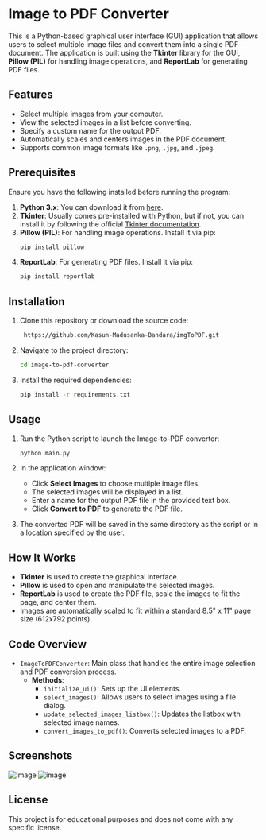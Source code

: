 # Image to PDF Converter

This is a Python-based graphical user interface (GUI) application that allows users to select multiple image files and convert them into a single PDF document. The application is built using the **Tkinter** library for the GUI, **Pillow (PIL)** for handling image operations, and **ReportLab** for generating PDF files.

## Features
- Select multiple images from your computer.
- View the selected images in a list before converting.
- Specify a custom name for the output PDF.
- Automatically scales and centers images in the PDF document.
- Supports common image formats like `.png`, `.jpg`, and `.jpeg`.

## Prerequisites
Ensure you have the following installed before running the program:

1. **Python 3.x**: You can download it from [here](https://www.python.org/downloads/).
2. **Tkinter**: Usually comes pre-installed with Python, but if not, you can install it by following the official [Tkinter documentation](https://docs.python.org/3/library/tkinter.html).
3. **Pillow (PIL)**: For handling image operations. Install it via pip:
   ```bash
   pip install pillow
   ```
4. **ReportLab**: For generating PDF files. Install it via pip:
   ```bash
   pip install reportlab
   ```

## Installation
1. Clone this repository or download the source code:
   ```bash
    https://github.com/Kasun-Madusanka-Bandara/imgToPDF.git
   ```

2. Navigate to the project directory:
   ```bash
   cd image-to-pdf-converter
   ```

3. Install the required dependencies:
   ```bash
   pip install -r requirements.txt
   ```

## Usage
1. Run the Python script to launch the Image-to-PDF converter:
   ```bash
   python main.py
   ```

2. In the application window:
   - Click **Select Images** to choose multiple image files.
   - The selected images will be displayed in a list.
   - Enter a name for the output PDF file in the provided text box.
   - Click **Convert to PDF** to generate the PDF file.

3. The converted PDF will be saved in the same directory as the script or in a location specified by the user.

## How It Works
- **Tkinter** is used to create the graphical interface.
- **Pillow** is used to open and manipulate the selected images.
- **ReportLab** is used to create the PDF file, scale the images to fit the page, and center them.
- Images are automatically scaled to fit within a standard 8.5" x 11" page size (612x792 points).

## Code Overview
- `ImageToPDFConverter`: Main class that handles the entire image selection and PDF conversion process.
  - **Methods**:
    - `initialize_ui()`: Sets up the UI elements.
    - `select_images()`: Allows users to select images using a file dialog.
    - `update_selected_images_listbox()`: Updates the listbox with selected image names.
    - `convert_images_to_pdf()`: Converts selected images to a PDF.

## Screenshots
![image](https://github.com/user-attachments/assets/6f28d641-7867-4157-bbd3-3b75f7bd1537)
![image](https://github.com/user-attachments/assets/1a274cbe-f940-495c-a223-bebcd444acaa)


## License

This project is for educational purposes and does not come with any specific license.

